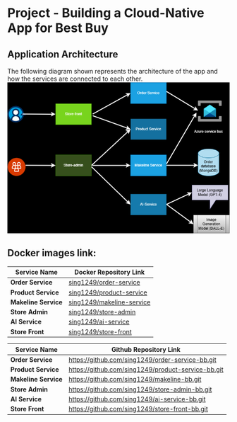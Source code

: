 # Project - Building a Cloud-Native App for Best Buy

## Application Architecture
The following diagram shown represents the architecture of the app and how the services are connected to each other. 
![ApplicationArchitecture](ApplicationArchitecture.png)


## Docker images link:

| Service Name       | Docker Repository Link                                           |
|--------------------|------------------------------------------------------------------|
| **Order Service**   | [sing1249/order-service](https://hub.docker.com/repository/docker/sing1249/store-front/tags) |
| **Product Service** | [sing1249/product-service](https://hub.docker.com/repository/docker/sing1249/product-service/tags) |
| **Makeline Service**| [sing1249/makeline-service](https://hub.docker.com/repository/docker/sing1249/makeline-service/tags) |
| **Store Admin**     | [sing1249/store-admin](https://hub.docker.com/repository/docker/sing1249/store-admin/tags) |
| **AI Service**      | [sing1249/ai-service](https://hub.docker.com/repository/docker/sing1249/ai-service/tags) |
| **Store Front**     | [sing1249/store-front](https://hub.docker.com/repository/docker/sing1249/store-front/tags) |


| Service Name       | Github Repository Link                                           |
|--------------------|------------------------------------------------------------------|
| **Order Service**   | https://github.com/sing1249/order-service-bb.git|
| **Product Service** | https://github.com/sing1249/product-service-bb.git|
| **Makeline Service**| https://github.com/sing1249/makeline-bb.git |
| **Store Admin**     | https://github.com/sing1249/store-admin-bb.git |
| **AI Service**      | https://github.com/sing1249/ai-service-bb.git |
| **Store Front**     | https://github.com/sing1249/store-front-bb.git|
